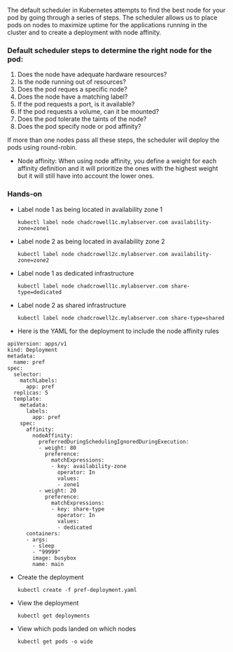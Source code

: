 The default scheduler in Kubernetes attempts to find the best node for your pod by going through a series of steps. The scheduler allows us to place pods on nodes to maximize uptime for the applications running in the cluster and to create a deployment with node affinity.

### Default scheduler steps to determine the right node for the pod:

1. Does the node have adequate hardware resources?
2. Is the node running out of resources?
3. Does the pod reques a specific node?
4. Does the node have a matching label?
5. If the pod requests a port, is it available?
6. If the pod requests a volume, can it be mounted?
7. Does the pod tolerate the taints of the node?
8. Does the pod specify node or pod affinity?

If more than one nodes pass all these steps, the scheduler will deploy the pods using round-robin.

* Node affinity:
  When using node affinity, you define a weight for each affinity definition and it will prioritize the ones with the highest weight but it will still have into account the lower ones.

### Hands-on

* Label node 1 as being located in availability zone 1

    `kubectl label node chadcrowell1c.mylabserver.com availability-zone=zone1`

* Label node 2 as being located in availability zone 2

    `kubectl label node chadcrowell2c.mylabserver.com availability-zone=zone2`

* Label node 1 as dedicated infrastructure

    `kubectl label node chadcrowell1c.mylabserver.com share-type=dedicated`

* Label node 2 as shared infrastructure

    `kubectl label node chadcrowell2c.mylabserver.com share-type=shared`

* Here is the YAML for the deployment to include the node affinity rules

```
apiVersion: apps/v1
kind: Deployment
metadata:
  name: pref
spec:
  selector:
    matchLabels:
      app: pref
  replicas: 5
  template:
    metadata:
      labels:
        app: pref
    spec:
      affinity:
        nodeAffinity:
          preferredDuringSchedulingIgnoredDuringExecution:
          - weight: 80
            preference:
              matchExpressions:
              - key: availability-zone
                operator: In
                values:
                - zone1
          - weight: 20
            preference:
              matchExpressions:
              - key: share-type
                operator: In
                values:
                - dedicated
      containers:
      - args:
        - sleep
        - "99999"
        image: busybox
        name: main
```
* Create the deployment

    `kubectl create -f pref-deployment.yaml`

* View the deployment

    `kubectl get deployments`

* View which pods landed on which nodes

    `kubectl get pods -o wide`